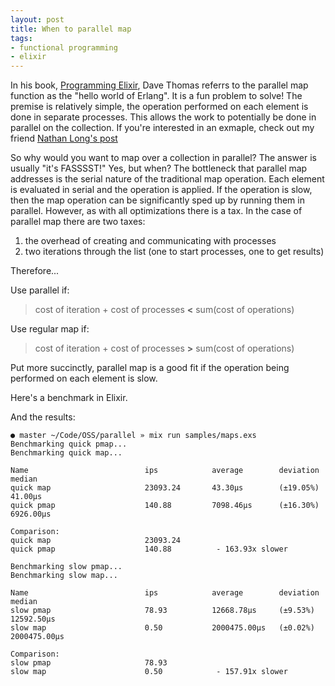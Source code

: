 ```yaml
---
layout: post
title: When to parallel map
tags:
- functional programming
- elixir
---
```


In his book, [Programming Elixir][prog-ex], Dave Thomas referrs to the parallel map function as the "hello world of Erlang".
It is a fun problem to solve!
The premise is relatively simple, the operation performed on each element is done in separate processes.
This allows the work to potentially be done in parallel on the collection.
If you're interested in an exmaple, check out my friend [Nathan Long's post][nl-pmap]

So why would you want to map over a collection in parallel?
The answer is usually "it's FASSSST!"
Yes, but when?
The bottleneck that parallel map addresses is the serial nature of the traditional map operation.
Each element is evaluated in serial and the operation is applied.
If the operation is slow, then the map operation can be significantly sped up by running them in parallel.
However, as with all optimizations there is a tax.
In the case of parallel map there are two taxes:

1. the overhead of creating and communicating with processes
1. two iterations through the list (one to start processes, one to get results)

Therefore...

Use parallel if:
> cost of iteration + cost of processes **<** sum(cost of operations)

Use regular map if:
> cost of iteration + cost of processes **>** sum(cost of operations)

Put more succinctly, parallel map is a good fit if the operation being performed on each element is slow.

Here's a benchmark in Elixir.

<script src="http://gist-it.appspot.com/http://github.com/iamvery/elixir-parallel-mapping/blob/master/samples/maps.exs"></script>

And the results:

```
● master ~/Code/OSS/parallel » mix run samples/maps.exs
Benchmarking quick pmap...
Benchmarking quick map...

Name                          ips            average        deviation      median
quick map                     23093.24       43.30μs        (±19.05%)      41.00μs
quick pmap                    140.88         7098.46μs      (±16.30%)      6926.00μs

Comparison:
quick map                     23093.24
quick pmap                    140.88          - 163.93x slower

Benchmarking slow pmap...
Benchmarking slow map...

Name                          ips            average        deviation      median
slow pmap                     78.93          12668.78μs     (±9.53%)       12592.50μs
slow map                      0.50           2000475.00μs   (±0.02%)       2000475.00μs

Comparison:
slow pmap                     78.93
slow map                      0.50            - 157.91x slower
```


[prog-ex]: https://pragprog.com/book/elixir/programming-elixir
[nl-pmap]: http://nathanmlong.com/2014/07/pmap-in-elixir/
